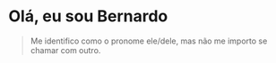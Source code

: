 # Olá, eu sou Bernardo
> Me identifico como o pronome ele/dele, mas não me importo se chamar com outro.
